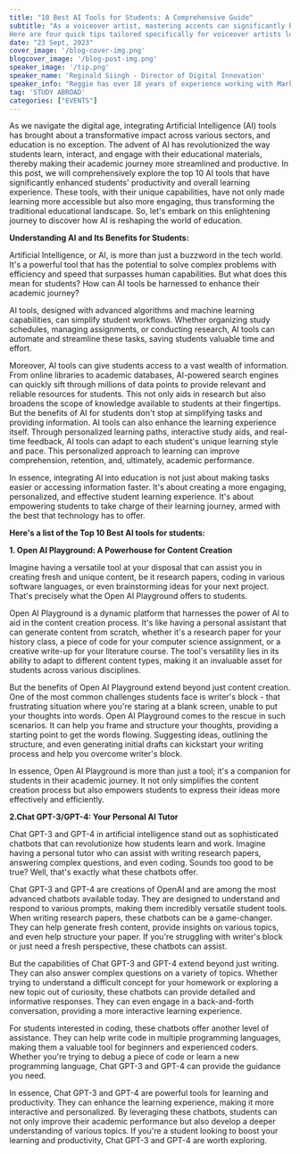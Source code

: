 ```yaml
---
title: "10 Best AI Tools for Students: A Comprehensive Guide"
subtitle: "As a voiceover artist, mastering accents can significantly broaden your range and open up more opportunities for diverse roles. 
Here are four quick tips tailored specifically for voiceover artists looking to learn accents:"
date: "23 Sept, 2023"
cover_image: '/blog-cover-img.png'
blogcover_image: '/blog-post-img.png'
speaker_image: '/tip.png'
speaker_name: 'Reginald Siingh - Director of Digital Innovation'
speaker_info: "Reggie has over 18 years of experience working with Marketing Technology. Since 2018, he has been championing ongoing marketing innovation and rapid exploration of next-generation content delivery platforms at AECC. Reggie has been a key driver in establishing AECC Global's Digital Innovation Hub in Chennai, India - which delivers marketing and technology capabilities to AECC and many of its partner institutions. In his current role, he collaborates with prominent stakeholders and institutions across the world to strengthen AECC's foothold making it one of the fastest-growing, reliable brands in the international education industry."
tag: 'STUDY ABROAD'
categories: ["EVENTS"]
---
```

As we navigate the digital age, integrating Artificial Intelligence (AI) tools has brought about a transformative impact across various sectors, and education is no exception. The advent of AI has revolutionized the way students learn, interact, and engage with their educational materials, thereby making their academic journey more streamlined and productive. In this post, we will comprehensively explore the top 10 AI tools that have significantly enhanced students' productivity and overall learning experience. These tools, with their unique capabilities, have not only made learning more accessible but also more engaging, thus transforming the traditional educational landscape. So, let's embark on this enlightening journey to discover how AI is reshaping the world of education.

**Understanding AI and Its Benefits for Students:**


Artificial Intelligence, or AI, is more than just a buzzword in the tech world. It's a powerful tool that has the potential to solve complex problems with efficiency and speed that surpasses human capabilities. But what does this mean for students? How can AI tools be harnessed to enhance their academic journey?


AI tools, designed with advanced algorithms and machine learning capabilities, can simplify student workflows. Whether organizing study schedules, managing assignments, or conducting research, AI tools can automate and streamline these tasks, saving students valuable time and effort.


Moreover, AI tools can give students access to a vast wealth of information. From online libraries to academic databases, AI-powered search engines can quickly sift through millions of data points to provide relevant and reliable resources for students. This not only aids in research but also broadens the scope of knowledge available to students at their fingertips.
But the benefits of AI for students don't stop at simplifying tasks and providing information. AI tools can also enhance the learning experience itself. Through personalized learning paths, interactive study aids, and real-time feedback, AI tools can adapt to each student's unique learning style and pace. This personalized approach to learning can improve comprehension, retention, and, ultimately, academic performance.


In essence, integrating AI into education is not just about making tasks easier or accessing information faster. It's about creating a more engaging, personalized, and effective student learning experience. It's about empowering students to take charge of their learning journey, armed with the best that technology has to offer.

**Here's a list of the Top 10 Best AI tools for students:**


**1. Open AI Playground: A Powerhouse for Content Creation**

Imagine having a versatile tool at your disposal that can assist you in creating fresh and unique content, be it research papers, coding in various software languages, or even brainstorming ideas for your next project. That's precisely what the Open AI Playground offers to students.


Open AI Playground is a dynamic platform that harnesses the power of AI to aid in the content creation process. It's like having a personal assistant that can generate content from scratch, whether it's a research paper for your history class, a piece of code for your computer science assignment, or a creative write-up for your literature course. The tool's versatility lies in its ability to adapt to different content types, making it an invaluable asset for students across various disciplines.


But the benefits of Open AI Playground extend beyond just content creation. One of the most common challenges students face is writer's block - that frustrating situation where you're staring at a blank screen, unable to put your thoughts into words. Open AI Playground comes to the rescue in such scenarios. It can help you frame and structure your thoughts, providing a starting point to get the words flowing. Suggesting ideas, outlining the structure, and even generating initial drafts can kickstart your writing process and help you overcome writer's block.


In essence, Open AI Playground is more than just a tool; it's a companion for students in their academic journey. It not only simplifies the content creation process but also empowers students to express their ideas more effectively and efficiently.

**2.Chat GPT-3/GPT-4: Your Personal AI Tutor**

Chat GPT-3 and GPT-4 in artificial intelligence stand out as sophisticated chatbots that can revolutionize how students learn and work. Imagine having a personal tutor who can assist with writing research papers, answering complex questions, and even coding. Sounds too good to be true? Well, that's exactly what these chatbots offer.


Chat GPT-3 and GPT-4 are creations of OpenAI and are among the most advanced chatbots available today. They are designed to understand and respond to various prompts, making them incredibly versatile student tools.
When writing research papers, these chatbots can be a game-changer. They can help generate fresh content, provide insights on various topics, and even help structure your paper. If you're struggling with writer's block or just need a fresh perspective, these chatbots can assist.


But the capabilities of Chat GPT-3 and GPT-4 extend beyond just writing. They can also answer complex questions on a variety of topics. Whether trying to understand a difficult concept for your homework or exploring a new topic out of curiosity, these chatbots can provide detailed and informative responses. They can even engage in a back-and-forth conversation, providing a more interactive learning experience.


For students interested in coding, these chatbots offer another level of assistance. They can help write code in multiple programming languages, making them a valuable tool for beginners and experienced coders. Whether you're trying to debug a piece of code or learn a new programming language, Chat GPT-3 and GPT-4 can provide the guidance you need.



In essence, Chat GPT-3 and GPT-4 are powerful tools for learning and productivity. They can enhance the learning experience, making it more interactive and personalized. By leveraging these chatbots, students can not only improve their academic performance but also develop a deeper understanding of various topics. If you're a student looking to boost your learning and productivity, Chat GPT-3 and GPT-4 are worth exploring.
